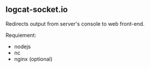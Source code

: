 logcat-socket.io
----

Redirects output from server's console to web front-end.

Requiement:

* nodejs
* nc
* nginx (optional)
